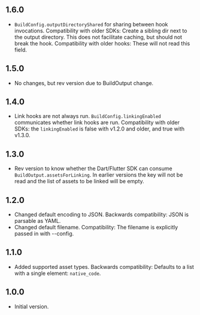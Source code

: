 ## 1.6.0

- `BuildConfig.outputDirectoryShared` for sharing between hook invocations.
  Compatibility with older SDKs: Create a sibling dir next to the output
  directory. This does not facilitate caching, but should not break the hook.
  Compatibility with older hooks: These will not read this field.

## 1.5.0

- No changes, but rev version due to BuildOutput change.

## 1.4.0

- Link hooks are not always run. `BuildConfig.linkingEnabled` communicates
  whether link hooks are run.
  Compatibility with older SDKs: the `linkingEnabled` is false with v1.2.0 and
  older, and true with v1.3.0.
  
## 1.3.0

- Rev version to know whether the Dart/Flutter SDK can consume
  `BuildOutput.assetsForLinking`. In earlier versions the key will not be read
  and the list of assets to be linked will be empty.

## 1.2.0

- Changed default encoding to JSON.
  Backwards compatibility: JSON is parsable as YAML.
- Changed default filename.
  Compatibility: The filename is explicitly passed in with --config.

## 1.1.0

- Added supported asset types.
  Backwards compatibility: Defaults to a list with a single element: `native_code`.

## 1.0.0

- Initial version.
